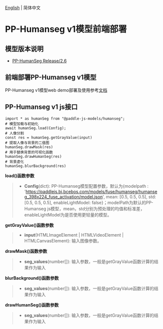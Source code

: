 [English](README.md) | 简体中文
# PP-Humanseg v1模型前端部署

## 模型版本说明

- [PP-HumanSeg Release/2.6](https://github.com/PaddlePaddle/PaddleSeg/blob/release/2.6/contrib/PP-HumanSeg/)


## 前端部署PP-Humanseg v1模型

PP-Humanseg v1模型web demo部署及使用参考[文档](../../../../application/js/web_demo/README.md)


## PP-Humanseg v1 js接口

```
import * as humanSeg from "@paddle-js-models/humanseg";
# 模型加载与初始化
await humanSeg.load(Config);
# 人像分割
const res = humanSeg.getGrayValue(input)
# 提取人像与背景的二值图
humanSeg.drawMask(res)
# 用于替换背景的可视化函数
humanSeg.drawHumanSeg(res)
# 背景虚化
humanSeg.blurBackground(res)
```

**load()函数参数**
> * **Config**(dict): PP-Humanseg模型配置参数，默认为{modelpath : 'https://paddlejs.bj.bcebos.com/models/fuse/humanseg/humanseg_398x224_fuse_activation/model.json', mean: [0.5, 0.5, 0.5], std: [0.5, 0.5, 0.5], enableLightModel: false}；modelPath为默认的PP-Humanseg js模型，mean，std分别为预处理的均值和标准差，enableLightModel为是否使用更轻量的模型。


**getGrayValue()函数参数**
> * **input**(HTMLImageElement | HTMLVideoElement | HTMLCanvasElement): 输入图像参数。

**drawMask()函数参数**
> * **seg_values**(number[]): 输入参数，一般是getGrayValue函数计算的结果作为输入

**blurBackground()函数参数**
> * **seg_values**(number[]): 输入参数，一般是getGrayValue函数计算的结果作为输入

**drawHumanSeg()函数参数**
> * **seg_values**(number[]): 输入参数，一般是getGrayValue函数计算的结果作为输入
